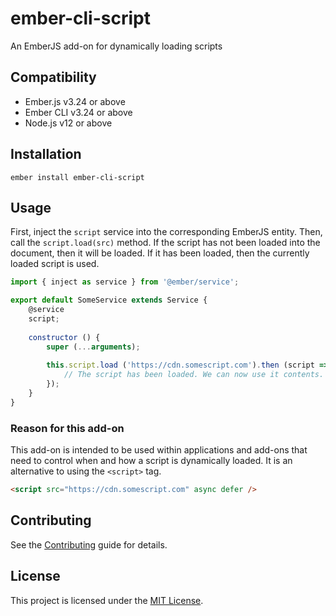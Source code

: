 ember-cli-script
==============================================================================

An EmberJS add-on for dynamically loading scripts


Compatibility
------------------------------------------------------------------------------

* Ember.js v3.24 or above
* Ember CLI v3.24 or above
* Node.js v12 or above


Installation
------------------------------------------------------------------------------

```
ember install ember-cli-script
```


Usage
------------------------------------------------------------------------------

First, inject the `script` service into the corresponding EmberJS entity. Then,
call the `script.load(src)` method. If the script has not been loaded into the
document, then it will be loaded. If it has been loaded, then the currently loaded
script is used.

```javascript
import { inject as service } from '@ember/service';

export default SomeService extends Service {
    @service
    script;
    
    constructor () {
        super (...arguments);
        
        this.script.load ('https://cdn.somescript.com').then (script => {
            // The script has been loaded. We can now use it contents.
        });
    }
}
```

### Reason for this add-on

This add-on is intended to be used within applications and add-ons that need
to control when and how a script is dynamically loaded. It is an alternative
to using the `<script>` tag.

```html
<script src="https://cdn.somescript.com" async defer />
```

Contributing
------------------------------------------------------------------------------

See the [Contributing](CONTRIBUTING.md) guide for details.


License
------------------------------------------------------------------------------

This project is licensed under the [MIT License](LICENSE.md).
